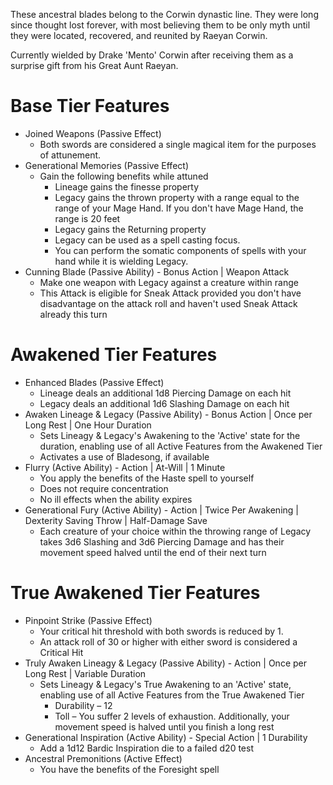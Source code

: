 ﻿These ancestral blades belong to the Corwin dynastic line. They were long since thought lost forever, with most believing them to be only myth until they were located, recovered, and reunited by Raeyan Corwin.

Currently wielded by Drake 'Mento' Corwin after receiving them as a surprise gift from his Great Aunt Raeyan.

# Base Tier Features
* Joined Weapons (Passive Effect)
	* Both swords are considered a single magical item for the purposes of attunement.
* Generational Memories (Passive Effect)
	* Gain the following benefits while attuned
		* Lineage gains the finesse property
		* Legacy gains the thrown property with a range equal to the range of your Mage Hand. If you don't have Mage Hand, the range is 20 feet
		* Legacy gains the Returning property
		* Legacy can be used as a spell casting focus.
		* You can perform the somatic components of spells with your hand while it is wielding Legacy.
* Cunning Blade (Passive Ability) - Bonus Action | Weapon Attack
	* Make one weapon with Legacy against a creature within range
	* This Attack is eligible for Sneak Attack provided you don't have disadvantage on the attack roll and haven't used Sneak Attack already this turn

# Awakened Tier Features
* Enhanced Blades (Passive Effect)
	* Lineage deals an additional 1d8 Piercing Damage on each hit
	* Legacy deals an additional 1d6 Slashing Damage on each hit
* Awaken Lineage & Legacy (Passive Ability) - Bonus Action | Once per Long Rest | One Hour Duration
	* Sets Lineagy & Legacy's Awakening to the 'Active' state for the duration, enabling use of all Active Features from the Awakened Tier
	* Activates a use of Bladesong, if available
* Flurry (Active Ability) - Action | At-Will | 1 Minute
	* You apply the benefits of the Haste spell to yourself
	* Does not require concentration
	* No ill effects when the ability expires
* Generational Fury (Active Ability) - Action | Twice Per Awakening | Dexterity Saving Throw | Half-Damage Save
	* Each creature of your choice within the throwing range of Legacy takes 3d6 Slashing and 3d6 Piercing Damage and has their movement speed halved until the end of their next turn

# True Awakened Tier Features
* Pinpoint Strike (Passive Effect)
	* Your critical hit threshold with both swords is reduced by 1.
	* An attack roll of 30 or higher with either sword is considered a Critical Hit
* Truly Awaken Lineagy & Legacy (Passive Ability) - Action | Once per Long Rest | Variable Duration
	* Sets Lineagy & Legacy's True Awakening to an 'Active' state, enabling use of all Active Features from the True Awakened Tier
		- Durability – 12
		- Toll – You suffer 2 levels of exhaustion. Additionally, your movement speed is halved until you finish a long rest
* Generational Inspiration (Active Ability) - Special Action | 1 Durability
	* Add a 1d12 Bardic Inspiration die to a failed d20 test
* Ancestral Premonitions (Active Effect)
	* You have the benefits of the Foresight spell
